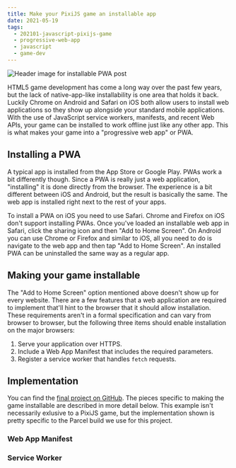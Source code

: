 ```yaml
---
title: Make your PixiJS game an installable app
date: 2021-05-19
tags:
  - 202101-javascript-pixijs-game
  - progressive-web-app
  - javascript
  - game-dev
---
```


![Header image for installable PWA post](/installable-pwa-game-pixijs/header.png)

HTML5 game development has come a long way over the past few years, but the lack of native-app-like installability is one area that holds it back. Luckily Chrome on Android and Safari on iOS both allow users to install web applications so they show up alongside your standard mobile applications. With the use of JavaScript service workers, manifests, and recent Web APIs, your game can be installed to work offline just like any other app. This is what makes your game into a "progressive web app" or PWA.

## Installing a PWA

A typical app is installed from the App Store or Google Play. PWAs work a bit differently though. Since a PWA is really just a web application, "installing" it is done directly from the browser. The experience is a bit different between iOS and Android, but the result is basically the same. The web app is installed right next to the rest of your apps.

To install a PWA on iOS you need to use Safari. Chrome and Firefox on iOS don't support installing PWAs. Once you've loaded an installable web app in Safari, click the sharing icon and then "Add to Home Screen". On Android you can use Chrome or Firefox and similar to iOS, all you need to do is navigate to the web app and then tap "Add to Home Screen". An installed PWA can be uninstalled the same way as a regular app.

## Making your game installable

The "Add to Home Screen" option mentioned above doesn't show up for every website. There are a few features that a web application are required to implement that'll hint to the browser that it should allow installation. These requirements aren't in a formal specification and can vary from browser to browser, but the following three items should enable installation on the major browsers:

1. Serve your application over HTTPS.
2. Include a Web App Manifest that includes the required parameters.
3. Register a service worker that handles `fetch` requests.

## Implementation

You can find the [final project on GitHub](https://github.com/lurkshark/coderevue/tree/main/202101-javascript-pixijs-game). The pieces specific to making the game installable are described in more detail below. This example isn't necessarily exlusive to a PixiJS game, but the implementation shown is pretty specific to the Parcel build we use for this project.

### Web App Manifest

### Service Worker
